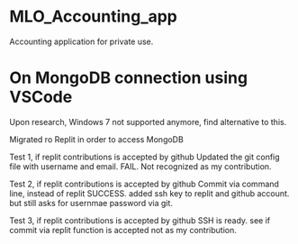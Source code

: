 # MLO_Accounting_app
Accounting application for private use.

# On MongoDB connection using VSCode
Upon research, Windows 7 not supported anymore, find alternative to this.

Migrated ro Replit in order to access MongoDB

Test 1, if replit contributions is accepted by github
Updated the git config file with username and email.
FAIL. Not recognized as my contribution.


Test 2, if replit contributions is accepted by github
Commit via command line, instead of replit
SUCCESS. added ssh key to replit and github account. but still asks for usernmae password via git.

Test 3, if replit contributions is accepted by github
SSH is ready. see if commit via replit function is accepted not as my contribution.
